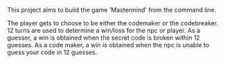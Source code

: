 This project aims to build the game 'Mastermind' from the command line.

The player gets to choose to be either the codemaker or the codebreaker. 
12 turns are used to determine a win/loss for the npc or player.
As a guesser, a win is obtained when the secret code is broken within 12 guesses.
As a code maker, a win is obtained when the npc is unable to guess your code in 12 guesses.